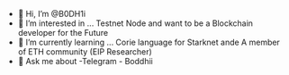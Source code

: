 - 👋 Hi, I’m @B0DH1i
- 👀 I’m interested in ... Testnet Node and  want to be a Blockchain developer for the Future
- 🌱 I’m currently learning ... Corie language for Starknet ande A member of ETH community (EIP Researcher)
- 💞️ Ask me about -Telegram - Boddhii

<!---
B0DH1i/B0DH1i is a ✨ special ✨ repository because its `README.md` (this file) appears on your GitHub profile.
You can click the Preview link to take a look at your changes.
--->
